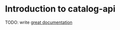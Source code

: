 # Introduction to catalog-api

TODO: write [great documentation](http://jacobian.org/writing/what-to-write/)

